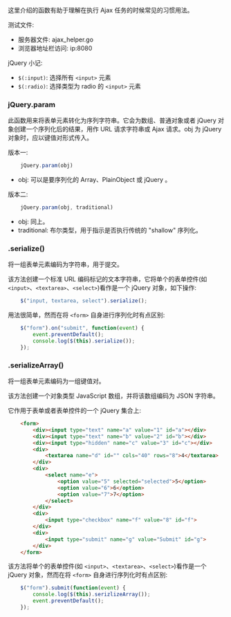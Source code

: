 
这里介绍的函数有助于理解在执行 Ajax 任务的时候常见的习惯用法。

测试文件:
- 服务器文件: ajax_helper.go
- 浏览器地址栏访问: ip:8080


jQuery 小记:
- `$(:input)`: 选择所有 `<input>` 元素
- `$(:radio)`: 选择类型为 radio 的 `<input>` 元素

### jQuery.param

此函数用来将表单元素转化为序列字符串。它会为数组、普通对象或者 jQuery 对象创建一个序列化后的结果，用作 URL 请求字符串或 Ajax 请求。obj 为 jQuery 对象时，应以键值对形式传入。

版本一:
```js
    jQuery.param(obj)
```
- obj: 可以是要序列化的 Array、PlainObject 或 jQuery 。

版本二:
```js
    jQuery.param(obj, traditional)
```
- obj: 同上。
- traditional: 布尔类型，用于指示是否执行传统的 "shallow" 序列化。


### .serialize()

将一组表单元素编码为字符串，用于提交。

该方法创建一个标准 URL 编码标记的文本字符串，它将单个的表单控件(如 `<input>`、`<textarea>`、`<select>`)看作是一个 jQuery 对象，如下操作:
```js
    $("input, textarea, select").serialize();
```

用法很简单，然而在将 `<form>` 自身进行序列化时有点区别:
```js
    $("form").on("submit", function(event) {
        event.preventDefault();
        console.log($(this).serialize());
    });
```


### .serializeArray()

将一组表单元素编码为一组键值对。

该方法创建一个对象类型 JavaScript 数组，并将该数组编码为 JSON 字符串。

它作用于表单或者表单控件的一个 jQuery 集合上:
```html
    <form>
        <div><input type="text" name="a" value="1" id="a"></div>
        <div><input type="text" name="b" value="2" id="b"></div>
        <div><input type="hidden" name="c" value="3" id="c"></div>
        <div>
            <textarea name="d" id="" cols="40" rows="8">4</textarea>
        </div>
        <div>
            <select name="e">
                <option value="5" selected="selected">5</option>
                <option value="6">6</option>
                <option value="7">7</option>
            </select>
        </div>
        <div>
            <input type="checkbox" name="f" value="8" id="f">
        </div>
        <div>
            <input type="submit" name="g" value="Submit" id="g">
        </div>
    </form>
```

该方法将单个的表单控件(如 `<input>`、`<textarea>`、`<select>`)看作是一个 jQuery 对象，然而在将 `<form>` 自身进行序列化时有点区别:
```js
    $("form").submit(function(event) {
        console.log($(this).serizlizeArray());
        event.preventDefault();
    });
```
